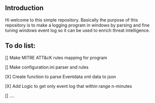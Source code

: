 ## Introduction
Hi welcome to this simple repository. Basically the purpose of this repository is to make a logging program in windows by parsing and fine tuning windows event log so it can be used to enrich threat intelligence.
## To do list:
[] Make MITRE ATT&cK rules mapping for program

[] Make configuration.ini parser and rules

[X] Create function to parse Eventdata xml data to json

[X] Add Logic to get only event log that within range n-minutes

[] ....

